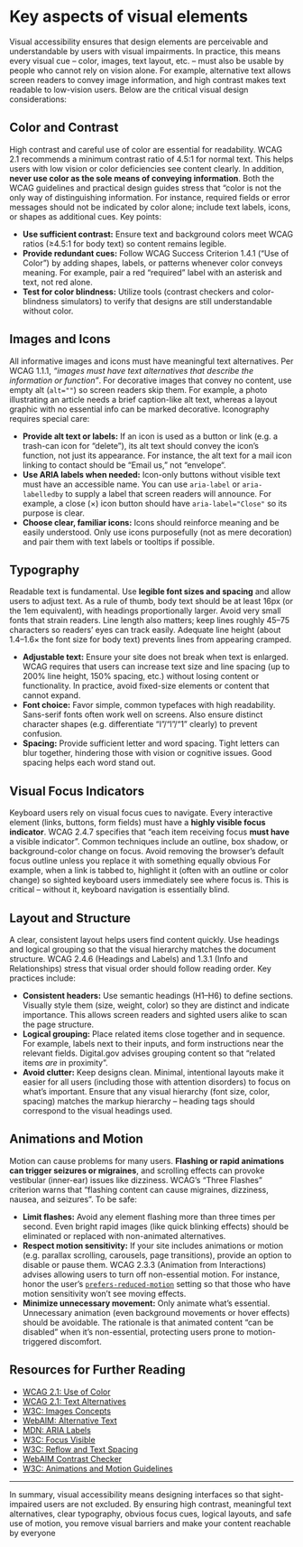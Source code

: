 # Key aspects of visual elements

Visual accessibility ensures that design elements are perceivable and understandable by users with visual impairments. In practice, this means every visual cue – color, images, text layout, etc. – must also be usable by people who cannot rely on vision alone. For example, alternative text allows screen readers to convey image information, and high contrast makes text readable to low-vision users. Below are the critical visual design considerations:

## Color and Contrast

High contrast and careful use of color are essential for readability. WCAG 2.1 recommends a minimum contrast ratio of 4.5:1 for normal text. This helps users with low vision or color deficiencies see content clearly. In addition, **never use color as the sole means of conveying information**. Both the WCAG guidelines and practical design guides stress that “color is not the only way of distinguishing information. For instance, required fields or error messages should not be indicated by color alone; include text labels, icons, or shapes as additional cues. Key points:

- **Use sufficient contrast:** Ensure text and background colors meet WCAG ratios (≥4.5:1 for body text) so content remains legible.
- **Provide redundant cues:** Follow WCAG Success Criterion 1.4.1 (“Use of Color”) by adding shapes, labels, or patterns whenever color conveys meaning. For example, pair a red “required” label with an asterisk and text, not red alone.
- **Test for color blindness:** Utilize tools (contrast checkers and color-blindness simulators) to verify that designs are still understandable without color.

## Images and Icons

All informative images and icons must have meaningful text alternatives. Per WCAG 1.1.1, *“images must have text alternatives that describe the information or function”*. For decorative images that convey no content, use empty alt (`alt=""`) so screen readers skip them. For example, a photo illustrating an article needs a brief caption-like alt text, whereas a layout graphic with no essential info can be marked decorative. Iconography requires special care:

- **Provide alt text or labels:** If an icon is used as a button or link (e.g. a trash-can icon for “delete”), its alt text should convey the icon’s function, not just its appearance. For instance, the alt text for a mail icon linking to contact should be “Email us,” not “envelope“.
- **Use ARIA labels when needed:** Icon-only buttons without visible text must have an accessible name. You can use `aria-label` or `aria-labelledby` to supply a label that screen readers will announce. For example, a close (×) icon button should have `aria-label="Close"` so its purpose is clear.
- **Choose clear, familiar icons:** Icons should reinforce meaning and be easily understood. Only use icons purposefully (not as mere decoration) and pair them with text labels or tooltips if possible.

## Typography

Readable text is fundamental. Use **legible font sizes and spacing** and allow users to adjust text. As a rule of thumb, body text should be at least 16px (or the 1em equivalent), with headings proportionally larger. Avoid very small fonts that strain readers. Line length also matters; keep lines roughly 45–75 characters so readers’ eyes can track easily. Adequate line height (about 1.4–1.6× the font size for body text) prevents lines from appearing cramped.

- **Adjustable text:** Ensure your site does not break when text is enlarged. WCAG requires that users can increase text size and line spacing (up to 200% line height, 150% spacing, etc.) without losing content or functionality. In practice, avoid fixed-size elements or content that cannot expand.
- **Font choice:** Favor simple, common typefaces with high readability. Sans-serif fonts often work well on screens. Also ensure distinct character shapes (e.g. differentiate “I”/“l”/“1” clearly) to prevent confusion.
- **Spacing:** Provide sufficient letter and word spacing. Tight letters can blur together, hindering those with vision or cognitive issues. Good spacing helps each word stand out.

## Visual Focus Indicators

Keyboard users rely on visual focus cues to navigate. Every interactive element (links, buttons, form fields) must have a **highly visible focus indicator**. WCAG 2.4.7 specifies that “each item receiving focus **must have** a visible indicator”. Common techniques include an outline, box shadow, or background-color change on focus. Avoid removing the browser’s default focus outline unless you replace it with something equally obvious For example, when a link is tabbed to, highlight it (often with an outline or color change) so sighted keyboard users immediately see where focus is. This is critical – without it, keyboard navigation is essentially blind.

## Layout and Structure

A clear, consistent layout helps users find content quickly. Use headings and logical grouping so that the visual hierarchy matches the document structure. WCAG 2.4.6 (Headings and Labels) and 1.3.1 (Info and Relationships) stress that visual order should follow reading order. Key practices include:

- **Consistent headers:** Use semantic headings (H1–H6) to define sections. Visually style them (size, weight, color) so they are distinct and indicate importance. This allows screen readers and sighted users alike to scan the page structure.
- **Logical grouping:** Place related items close together and in sequence. For example, labels next to their inputs, and form instructions near the relevant fields. Digital.gov advises grouping content so that “related items *are* in proximity”.
- **Avoid clutter:** Keep designs clean. Minimal, intentional layouts make it easier for all users (including those with attention disorders) to focus on what’s important. Ensure that any visual hierarchy (font size, color, spacing) matches the markup hierarchy – heading tags should correspond to the visual headings used.

## Animations and Motion

Motion can cause problems for many users. **Flashing or rapid animations can trigger seizures or migraines**, and scrolling effects can provoke vestibular (inner-ear) issues like dizziness. WCAG’s “Three Flashes” criterion warns that “flashing content can cause migraines, dizziness, nausea, and seizures”. To be safe:

- **Limit flashes:** Avoid any element flashing more than three times per second. Even bright rapid images (like quick blinking effects) should be eliminated or replaced with non-animated alternatives.
- **Respect motion sensitivity:** If your site includes animations or motion (e.g. parallax scrolling, carousels, page transitions), provide an option to disable or pause them. WCAG 2.3.3 (Animation from Interactions) advises allowing users to turn off non-essential motion. For instance, honor the user’s [`prefers-reduced-motion`](https://vueuse.org/core/usePreferredReducedMotion/) setting so that those who have motion sensitivity won’t see moving effects.
- **Minimize unnecessary movement:** Only animate what’s essential. Unnecessary animation (even background movements or hover effects) should be avoidable. The rationale is that animated content “can be disabled” when it’s non-essential, protecting users prone to motion-triggered discomfort.

## **Resources for Further Reading**

- [WCAG 2.1: Use of Color](https://www.w3.org/TR/WCAG21/#use-of-color)
- [WCAG 2.1: Text Alternatives](https://www.w3.org/TR/WCAG21/#text-alternatives)
- [W3C: Images Concepts](https://www.w3.org/WAI/tutorials/images/)
- [WebAIM: Alternative Text](https://webaim.org/techniques/alttext/)
- [MDN: ARIA Labels](https://developer.mozilla.org/en-US/docs/Web/Accessibility/ARIA/ARIA_Techniques/Using_the_aria-label_attribute)
- [W3C: Focus Visible](https://www.w3.org/WAI/WCAG21/quickref/#focus-visible)
- [W3C: Reflow and Text Spacing](https://www.w3.org/WAI/WCAG21/quickref/#text-spacing)
- [WebAIM Contrast Checker](https://webaim.org/resources/contrastchecker/)
- [W3C: Animations and Motion Guidelines](https://www.w3.org/WAI/WCAG21/quickref/#animation-from-interactions)

---

In summary, visual accessibility means designing interfaces so that sight-impaired users are not excluded. By ensuring high contrast, meaningful text alternatives, clear typography, obvious focus cues, logical layouts, and safe use of motion, you remove visual barriers and make your content reachable by everyone